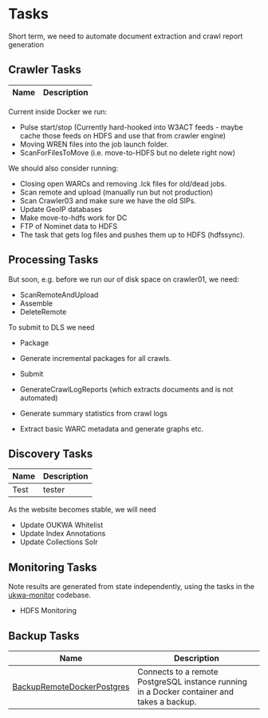 Tasks
=====

Short term, we need to automate document extraction and crawl report generation



Crawler Tasks
-------------

| Name | Description |
|------|-------------|

Current inside Docker we run:

- Pulse start/stop (Currently hard-hooked into W3ACT feeds - maybe cache those feeds on HDFS and use that from crawler engine)
- Moving WREN files into the job launch folder.
- ScanForFilesToMove (i.e. move-to-HDFS but no delete right now)

We should also consider running:

- Closing open WARCs and removing .lck files for old/dead jobs.
- Scan remote and upload (manually run but not production)
- Scan Crawler03 and make sure we have the old SIPs.
- Update GeoIP databases
- Make move-to-hdfs work for DC
- FTP of Nominet data to HDFS
- The task that gets log files and pushes them up to HDFS (hdfssync).


Processing Tasks
----------------


But soon, e.g. before we run our of disk space on crawler01, we need:

- ScanRemoteAndUpload
- Assemble
- DeleteRemote

To submit to DLS we need

- Package
- Generate incremental packages for all crawls.
- Submit


- GenerateCrawlLogReports (which extracts documents and is not automated)
- Generate summary statistics from crawl logs
- Extract basic WARC metadata and generate graphs etc.


Discovery Tasks
------------

| Name | Description |
|------|-------------|
| Test | tester |


As the website becomes stable, we will need

- Update OUKWA Whitelist
- Update Index Annotations
- Update Collections Solr


Monitoring Tasks
----------------

Note results are generated from state independently, using the tasks in the [ukwa-monitor](https://github.com/ukwa/ukwa-monitor) codebase.

- HDFS Monitoring



Backup Tasks
------------

| Name | Description |
|------|-------------|
| [BackupRemoteDockerPostgres](../shepherd/tasks/backup/postgresql.py) | Connects to a remote PostgreSQL instance running in a Docker container and takes a backup.|


